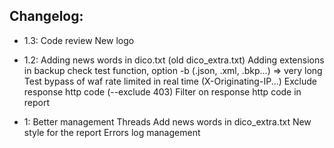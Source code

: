 Changelog:
----------


- 1.3:
 	Code review
 	New logo

- 1.2:
 	Adding news words in dico.txt (old dico_extra.txt)
 	Adding extensions in backup check test function, option -b (.json, .xml, .bkp...) => very long
 	Test bypass of waf rate limited in real time (X-Originating-IP...)
 	Exclude response http code (--exclude 403)
 	Filter on response http code in report

- 1:
  	Better management Threads
	Add news words in dico_extra.txt
	New style for the report
	Errors log management